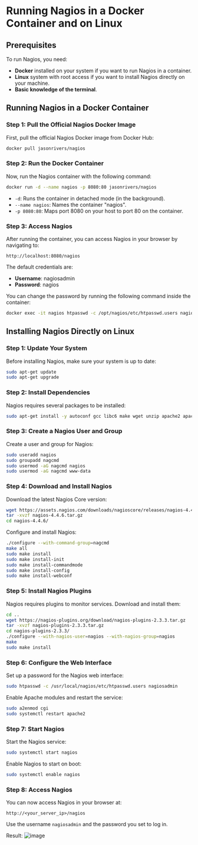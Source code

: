

# Running Nagios in a Docker Container and on Linux

## Prerequisites

To run Nagios, you need:

- **Docker** installed on your system if you want to run Nagios in a container.
- **Linux** system with root access if you want to install Nagios directly on your machine.
- **Basic knowledge of the terminal**.

## Running Nagios in a Docker Container

### Step 1: Pull the Official Nagios Docker Image

First, pull the official Nagios Docker image from Docker Hub:

```bash
docker pull jasonrivers/nagios
```

### Step 2: Run the Docker Container

Now, run the Nagios container with the following command:

```bash
docker run -d --name nagios -p 8080:80 jasonrivers/nagios
```

- `-d`: Runs the container in detached mode (in the background).
- `--name nagios`: Names the container "nagios".
- `-p 8080:80`: Maps port 8080 on your host to port 80 on the container.

### Step 3: Access Nagios

After running the container, you can access Nagios in your browser by navigating to:

```
http://localhost:8080/nagios
```

The default credentials are:
- **Username**: nagiosadmin
- **Password**: nagios

You can change the password by running the following command inside the container:

```bash
docker exec -it nagios htpasswd -c /opt/nagios/etc/htpasswd.users nagiosadmin
```

## Installing Nagios Directly on Linux

### Step 1: Update Your System

Before installing Nagios, make sure your system is up to date:

```bash
sudo apt-get update
sudo apt-get upgrade
```

### Step 2: Install Dependencies

Nagios requires several packages to be installed:

```bash
sudo apt-get install -y autoconf gcc libc6 make wget unzip apache2 apache2-utils php libgd-dev
```

### Step 3: Create a Nagios User and Group

Create a user and group for Nagios:

```bash
sudo useradd nagios
sudo groupadd nagcmd
sudo usermod -aG nagcmd nagios
sudo usermod -aG nagcmd www-data
```

### Step 4: Download and Install Nagios

Download the latest Nagios Core version:

```bash
wget https://assets.nagios.com/downloads/nagioscore/releases/nagios-4.4.6.tar.gz
tar -xvzf nagios-4.4.6.tar.gz
cd nagios-4.4.6/
```

Configure and install Nagios:

```bash
./configure --with-command-group=nagcmd
make all
sudo make install
sudo make install-init
sudo make install-commandmode
sudo make install-config
sudo make install-webconf
```

### Step 5: Install Nagios Plugins

Nagios requires plugins to monitor services. Download and install them:

```bash
cd ..
wget https://nagios-plugins.org/download/nagios-plugins-2.3.3.tar.gz
tar -xvzf nagios-plugins-2.3.3.tar.gz
cd nagios-plugins-2.3.3/
./configure --with-nagios-user=nagios --with-nagios-group=nagios
make
sudo make install
```

### Step 6: Configure the Web Interface

Set up a password for the Nagios web interface:

```bash
sudo htpasswd -c /usr/local/nagios/etc/htpasswd.users nagiosadmin
```

Enable Apache modules and restart the service:

```bash
sudo a2enmod cgi
sudo systemctl restart apache2
```

### Step 7: Start Nagios

Start the Nagios service:

```bash
sudo systemctl start nagios
```

Enable Nagios to start on boot:

```bash
sudo systemctl enable nagios
```

### Step 8: Access Nagios

You can now access Nagios in your browser at:

```
http://<your_server_ip>/nagios
```

Use the username `nagiosadmin` and the password you set to log in.

Result: 
![image](https://github.com/user-attachments/assets/578d68dc-a6e2-425c-918a-019664719f34)
